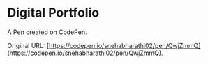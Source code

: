 # Digital Portfolio 

A Pen created on CodePen.

Original URL: [https://codepen.io/snehabharathi02/pen/QwjZmmQ](https://codepen.io/snehabharathi02/pen/QwjZmmQ).

